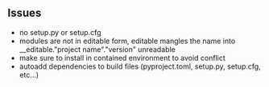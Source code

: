 ## Issues
- no setup.py or setup.cfg
- modules are not in editable form, editable mangles the name into __editable."project name"."version" unreadable
- make sure to install in contained environment to avoid conflict
- autoadd dependencies to build files (pyproject.toml, setup.py, setup.cfg, etc...)